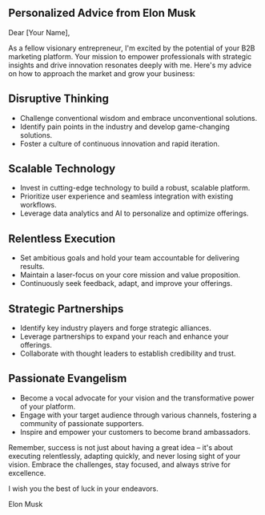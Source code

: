 ## Personalized Advice from Elon Musk

Dear [Your Name],

As a fellow visionary entrepreneur, I'm excited by the potential of your B2B marketing platform. Your mission to empower professionals with strategic insights and drive innovation resonates deeply with me. Here's my advice on how to approach the market and grow your business:

## Disruptive Thinking

- Challenge conventional wisdom and embrace unconventional solutions.
- Identify pain points in the industry and develop game-changing solutions.
- Foster a culture of continuous innovation and rapid iteration.

## Scalable Technology

- Invest in cutting-edge technology to build a robust, scalable platform.
- Prioritize user experience and seamless integration with existing workflows.
- Leverage data analytics and AI to personalize and optimize offerings.

## Relentless Execution

- Set ambitious goals and hold your team accountable for delivering results.
- Maintain a laser-focus on your core mission and value proposition.
- Continuously seek feedback, adapt, and improve your offerings.

## Strategic Partnerships

- Identify key industry players and forge strategic alliances.
- Leverage partnerships to expand your reach and enhance your offerings.
- Collaborate with thought leaders to establish credibility and trust.

## Passionate Evangelism

- Become a vocal advocate for your vision and the transformative power of your platform.
- Engage with your target audience through various channels, fostering a community of passionate supporters.
- Inspire and empower your customers to become brand ambassadors.

Remember, success is not just about having a great idea – it's about executing relentlessly, adapting quickly, and never losing sight of your vision. Embrace the challenges, stay focused, and always strive for excellence.

I wish you the best of luck in your endeavors.

Elon Musk